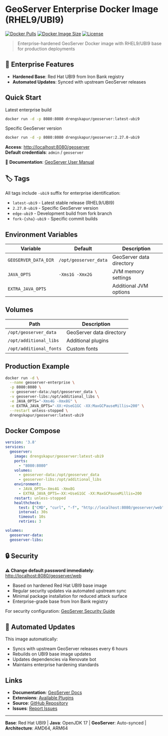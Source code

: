 # GeoServer Enterprise Docker Image (RHEL9/UBI9)

[![Docker Pulls](https://img.shields.io/docker/pulls/drengskapur/geoserver)](https://hub.docker.com/r/drengskapur/geoserver)
[![Docker Image Size](https://img.shields.io/docker/image-size/drengskapur/geoserver/latest-ubi9)](https://hub.docker.com/r/drengskapur/geoserver)
[![License](https://img.shields.io/badge/license-GPL--2.0-blue)](LICENSE)

> Enterprise-hardened GeoServer Docker image with RHEL9/UBI9 base for production deployments

## 🏢 Enterprise Features

- **Hardened Base**: Red Hat UBI9 from Iron Bank registry
- **Automated Updates**: Synced with upstream GeoServer releases

## Quick Start

Latest enterprise build

```bash
docker run -d -p 8080:8080 drengskapur/geoserver:latest-ubi9
```

Specific GeoServer version

```bash
docker run -d -p 8080:8080 drengskapur/geoserver:2.27.0-ubi9
```

**Access**: <http://localhost:8080/geoserver>  
**Default credentials**: `admin` / `geoserver`

📖 **Documentation**: [GeoServer User Manual](https://docs.geoserver.org/latest/en/user/)

## 🏷️ Tags

All tags include `-ubi9` suffix for enterprise identification:

- `latest-ubi9` - Latest stable release (RHEL9/UBI9)
- `2.27.0-ubi9` - Specific GeoServer version  
- `edge-ubi9` - Development build from fork branch
- `fork-{sha}-ubi9` - Specific commit builds

## Environment Variables

| Variable             | Default               | Description              |
| -------------------- | --------------------- | ------------------------ |
| `GEOSERVER_DATA_DIR` | `/opt/geoserver_data` | GeoServer data directory |
| `JAVA_OPTS`          | `-Xms1G -Xmx2G`       | JVM memory settings      |
| `EXTRA_JAVA_OPTS`    |                       | Additional JVM options   |

## Volumes

| Path                    | Description              |
| ----------------------- | ------------------------ |
| `/opt/geoserver_data`   | GeoServer data directory |
| `/opt/additional_libs`  | Additional plugins       |
| `/opt/additional_fonts` | Custom fonts             |

## Production Example

```bash
docker run -d \
  --name geoserver-enterprise \
  -p 8080:8080 \
  -v geoserver-data:/opt/geoserver_data \
  -v geoserver-libs:/opt/additional_libs \
  -e JAVA_OPTS="-Xms4G -Xmx8G" \
  -e EXTRA_JAVA_OPTS="-XX:+UseG1GC -XX:MaxGCPauseMillis=200" \
  --restart unless-stopped \
  drengskapur/geoserver:latest-ubi9
```

## Docker Compose

```yaml
version: '3.8'
services:
  geoserver:
    image: drengskapur/geoserver:latest-ubi9
    ports:
      - "8080:8080"
    volumes:
      - geoserver-data:/opt/geoserver_data
      - geoserver-libs:/opt/additional_libs
    environment:
      - JAVA_OPTS=-Xms4G -Xmx8G
      - EXTRA_JAVA_OPTS=-XX:+UseG1GC -XX:MaxGCPauseMillis=200
    restart: unless-stopped
    healthcheck:
      test: ["CMD", "curl", "-f", "http://localhost:8080/geoserver/web"]
      interval: 30s
      timeout: 10s
      retries: 3

volumes:
  geoserver-data:
  geoserver-libs:
```

## 🔒 Security

**⚠️ Change default password immediately**: <http://localhost:8080/geoserver/web>

- Based on hardened Red Hat UBI9 base image
- Regular security updates via automated upstream sync
- Minimal package installation for reduced attack surface
- Enterprise-grade base from Iron Bank registry

For security configuration: [GeoServer Security Guide](https://docs.geoserver.org/latest/en/user/security/index.html)

## 🔄 Automated Updates

This image automatically:

- Syncs with upstream GeoServer releases every 6 hours
- Rebuilds on UBI9 base image updates
- Updates dependencies via Renovate bot
- Maintains enterprise hardening standards

## Links

- **Documentation**: [GeoServer Docs](https://docs.geoserver.org/)
- **Extensions**: [Available Plugins](https://docs.geoserver.org/latest/en/user/extensions/index.html)
- **Source**: [GitHub Repository](https://github.com/drengskapur/geoserver-docker-rhel)
- **Issues**: [Report Issues](https://github.com/drengskapur/geoserver-docker-rhel/issues)

---

**Base**: Red Hat UBI9 | **Java**: OpenJDK 17 | **GeoServer**: Auto-synced | **Architecture**: AMD64, ARM64
